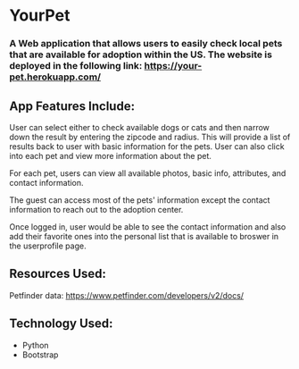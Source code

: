 # YourPet

### A Web application that allows users to easily check local pets that are available for adoption within the US. The website is deployed in the following link: https://your-pet.herokuapp.com/ 

## App Features Include:
User can select either to check available dogs or cats and then narrow down the result by entering the zipcode and radius.
This will provide a list of results back to user with basic information for the pets. User can also click into each pet and view more information about the pet.

For each pet, users can view all available photos, basic info, attributes, and contact information. 

The guest can access most of the pets' information except the contact information to reach out to the adoption center. 

Once logged in, user would be able to see the contact information and also add their favorite ones into the personal list that is available to broswer in the userprofile page.

## Resources Used:
Petfinder data: https://www.petfinder.com/developers/v2/docs/

## Technology Used:
* Python
* Bootstrap

